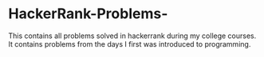 # HackerRank-Problems-
This contains all problems solved in hackerrank during my college courses. It contains problems from the days I first was introduced to programming. 
